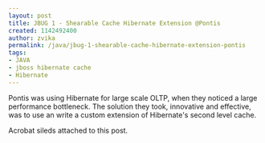 ```yaml
---
layout: post
title: JBUG 1 - Shearable Cache Hibernate Extension @Pontis
created: 1142492400
author: zvika
permalink: /java/jbug-1-shearable-cache-hibernate-extension-pontis
tags:
- JAVA
- jboss hibernate cache
- Hibernate
---
```

<p>Pontis was using Hibernate for large scale OLTP, when they noticed a large performance bottleneck. The solution they took, innovative and effective, was to use an write a custom extension of Hibernate's second level cache.</p>
<p>Acrobat sileds attached to this post.</p>

